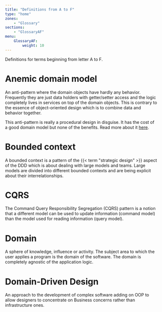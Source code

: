 ```yaml
---
title: "Definitions from A to F"
type: "home"
zones:
    - "Glossary"
sections:
    - "GlossaryAF"
menu:
    GlossaryAF:
        weight: 10
---
```


Definitions for terms beginning from letter A to F.

# Anemic domain model

An anti-pattern where the domain objects have hardly any behavior. Frequently they are just data holders with
getter/setter access and the logic completely lives in services on top of the domain objects. This is contrary to the 
essence of object-oriented design which is to combine data and behavior together.  

This anti-pattern is really a procedural design in disguise. It has the cost of a good domain model but none of the benefits.
Read more about it [here](http://martinfowler.com/bliki/AnemicDomainModel.html).

# Bounded context

A bounded context is a pattern of the {{< term "strategic design" >}} aspect of the DDD which is about dealing with large
models and teams. Large models are divided into different bounded contexts and are being explicit about their 
interrelationships.

# CQRS

The Command Query Responsibility Segregation (CQRS) pattern is a notion that a different model can be used to update
information (command model) than the model used for reading information (query model). 

# Domain 

A sphere of knowledge, influence or activity. The subject area to which the user applies a program is the 
domain of the software. The domain is completely agnostic of the application logic.

# Domain-Driven Design

An approach to the development of complex software adding on OOP to allow designers to concentrate on Business concerns rather than infrastructure ones.
